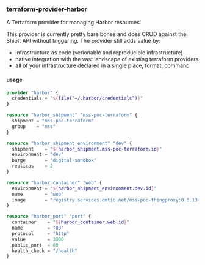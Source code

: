 ### terraform-provider-harbor

A Terraform provider for managing Harbor resources.

This provider is currently pretty bare bones and does CRUD against the ShipIt API without triggering.  The provider still adds value by:

- infrastructure as code (verionable and reproducible infrastructure)
- native integration with the vast landscape of existing terraform providers
- all of your infrastructure declared in a single place, format, command


#### usage

```terraform
provider "harbor" {
  credentials = "${file("~/.harbor/credentials")}"
}

resource "harbor_shipment" "mss-poc-terraform" {
  shipment = "mss-poc-terraform"
  group    = "mss"
}

resource "harbor_shipment_environment" "dev" {
  shipment    = "${harbor_shipment.mss-poc-terraform.id}"
  environment = "dev"
  barge       = "digital-sandbox"
  replicas    = 2
}

resource "harbor_container" "web" {
  environment = "${harbor_shipment_environment.dev.id}"
  name        = "web"
  image       = "registry.services.dmtio.net/mss-poc-thingproxy:0.0.13-rc.42"
}

resource "harbor_port" "port" {
  container    = "${harbor_container.web.id}"
  name         = "80"
  protocol     = "http"
  value        = 3000
  public_port  = 80
  health_check = "/health"
}
```